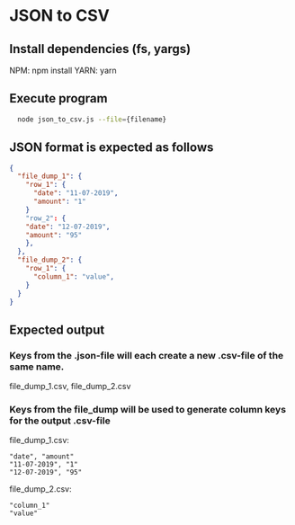 # JSON to CSV

## Install dependencies (fs, yargs)
NPM: npm install
YARN: yarn

## Execute program
```Bash
  node json_to_csv.js --file={filename}
```

## JSON format is expected as follows
```JSON
{
  "file_dump_1": {
    "row_1": {
      "date": "11-07-2019",
      "amount": "1"
    }
    "row_2": {
    "date": "12-07-2019",
    "amount": "95"
    },
  },
  "file_dump_2": { 
    "row_1": {
      "column_1": "value",
    }
  }
}
```
## Expected output
### Keys from the .json-file will each create a new .csv-file of the same name.
file_dump_1.csv, file_dump_2.csv

### Keys from the file_dump will be used to generate column keys for the output .csv-file
file_dump_1.csv:
```
"date", "amount"
"11-07-2019", "1"
"12-07-2019", "95"
```
file_dump_2.csv:
```
"column_1"
"value"
```
